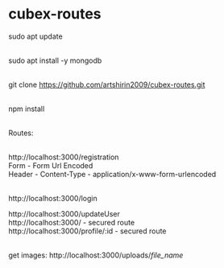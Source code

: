 # cubex-routes

sudo apt update</br></br>

sudo apt install -y mongodb</br></br>

git clone https://github.com/artshirin2009/cubex-routes.git</br></br>

npm install</br></br>

Routes:</br></br>

http://localhost:3000/registration  </br>
Form   - Form Url Encoded </br>
Header - Content-Type - application/x-www-form-urlencoded  </br></br>


http://localhost:3000/login </br>



http://localhost:3000/updateUser </br>
http://localhost:3000/                               -  secured route</br>
http://localhost:3000/profile/:id                    -  secured route</br></br>


get images: http://localhost:3000/uploads/*file_name*
